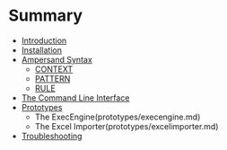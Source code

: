 # Summary

* [Introduction](intro.md)
* [Installation](installation/installation.md)
* [Ampersand Syntax](syntax/syntax.md)
   * [CONTEXT](syntax/context.md)
   * [PATTERN](syntax/pattern.md)
   * [RULE](syntax/rule.md)
* [The Command Line Interface](command-line-interface/command-line-interface.md)
* [Prototypes](prototypes/prototypes.md)
   * The ExecEngine(prototypes/execengine.md)
   * The Excel Importer(prototypes/excelimporter.md)
* [Troubleshooting](troubleshooting/troubleshooting.md)

